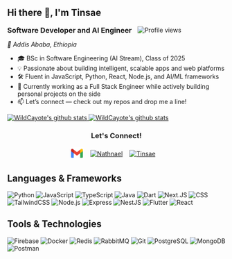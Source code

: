 ## Hi there 👋, I'm Tinsae
<p align="center">
  <h3 style="display: inline; margin: 0; vertical-align: middle;">
    Software Developer and AI Engineer
  </h3>
  <img
    src="https://komarev.com/ghpvc/?username=WildCayote&label=Profile%20views&color=0e75b6&style=flat"
    alt="Profile views"
    style="display: inline; vertical-align: middle; margin-left: 10px;"
  />
</p>

<p><i>📍 Addis Ababa, Ethiopia</i></p>

<ul>
  <li>🎓 BSc in Software Engineering (AI Stream), Class of 2025</li>
  <li>💡 Passionate about building intelligent, scalable apps and web platforms</li>
  <li>🛠️ Fluent in JavaScript, Python, React, Node.js, and AI/ML frameworks</li>
  <li>💼 Currently working as a Full Stack Engineer while actively building personal projects on the side</li>
  <li>📫 Let’s connect — check out my repos and drop me a line!</li>
</ul>

<p>
    <a align="left" href="https://github.com/WildCayote/WildCayote">
        <img alt="WildCayote's github stats"  width="54%" src="https://github-readme-stats.vercel.app/api?username=WildCayote&show_icons=true&theme=transparent&count_private=true&include_all_commits=true">
    </a>
    <a align="right" href="https://github.com/WildCayote/WildCayote">
        <img alt="WildCayote's github stats"  width="41.2%" src="https://github-readme-stats.vercel.app/api/top-langs/?username=WildCayote&layout=compact&theme=transparent&hide=Jupyter%20Notebook,html">
    </a>
</p>

<h3 align="center">Let's Connect!</h3>
<div align="center">
<a href="mailto:tinsaeshemalise@gmail.com/" target="blank"><img align="center" src="https://raw.githubusercontent.com/github/explore/8f19e4dbbf13418dc1b1d58bb265953553c15a46/topics/gmail/gmail.png" alt="Gmail" height="30" width="30" /></a>&nbsp;&nbsp;&nbsp;
<a href="https://www.linkedin.com/in/tinsae-shemalise/" target="blank"><img align="center" src="https://raw.githubusercontent.com/rahuldkjain/github-profile-readme-generator/master/src/images/icons/Social/linked-in-alt.svg" alt="Nathnael" height="30" width="30" /></a>&nbsp;&nbsp;&nbsp;
<a href="https://t.me/GDFan"><img align="center" src="https://upload.wikimedia.org/wikipedia/commons/8/83/Telegram_2019_Logo.svg" alt="Tinsae" height="30" width="30" /></a>
</a>&nbsp;&nbsp;&nbsp;
</div>

## Languages & Frameworks

<!--![Go](https://img.shields.io/badge/Go-00ADD8?logo=go&logoColor=fff&style=for-the-badge) -->
![Python](https://img.shields.io/badge/Python-3776AB?logo=python&logoColor=fff&style=for-the-badge)
![JavaScript](https://img.shields.io/badge/JavaScript-F7DF1E?logo=javascript&logoColor=000&style=for-the-badge)
![TypeScript](https://img.shields.io/badge/TypeScript-3178C6?logo=typescript&logoColor=fff&style=for-the-badge)
![Java](https://img.shields.io/badge/-Java-007396?&style=for-the-badge&logo=java&logoColor=white)
![Dart](https://img.shields.io/badge/Dart-0175C2?logo=dart&logoColor=fff&style=for-the-badge)
![Next.JS](https://img.shields.io/badge/next.js-000000?style=for-the-badge&logo=nextdotjs&logoColor=white)
![CSS](https://img.shields.io/badge/-CSS-1572B6?style=for-the-badge&logo=css3&logoColor=white)
![TailwindCSS](https://img.shields.io/badge/Tailwind%20CSS-%2338B2AC.svg?logo=tailwind-css&logoColor=white&style=for-the-badge)
![Node.js](https://img.shields.io/badge/Node.js-5FA04E?logo=nodedotjs&logoColor=fff&style=for-the-badge)
![Express](https://img.shields.io/badge/Express-000?logo=express&logoColor=fff&style=for-the-badge)
![NestJS](https://img.shields.io/badge/nestjs-E0234E?style=for-the-badge&logo=nestjs&logoColor=white)
![Flutter](https://img.shields.io/badge/Flutter-02569B?logo=flutter&logoColor=fff&style=for-the-badge)
![React](https://img.shields.io/badge/React-61DAFB?logo=react&logoColor=000&style=for-the-badge)


## Tools & Technologies

![Firebase](https://img.shields.io/badge/Firebase-DD2C00?logo=firebase&logoColor=fff&style=for-the-badge)
![Docker](https://img.shields.io/badge/Docker-2496ED?logo=docker&logoColor=fff&style=for-the-badge)
![Redis](https://img.shields.io/badge/Redis-FF4438?logo=redis&logoColor=fff&style=for-the-badge)
![RabbitMQ](https://img.shields.io/badge/RabbitMQ-F60?logo=rabbitmq&logoColor=fff&style=for-the-badge)
![Git](https://img.shields.io/badge/Git-F05032?logo=git&logoColor=fff&style=for-the-badge)
![PostgreSQL](https://img.shields.io/badge/PostgreSQL-4169E1?logo=postgresql&logoColor=fff&style=for-the-badge)
![MongoDB](https://img.shields.io/badge/MongoDB-47A248?logo=mongodb&logoColor=fff&style=for-the-badge)
![Postman](https://img.shields.io/badge/-Postman-FF6C37?style=for-the-badge&logo=postman&logoColor=white)
